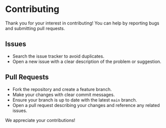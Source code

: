 # Contributing

Thank you for your interest in contributing! You can help by reporting bugs and submitting pull requests.

## Issues
- Search the issue tracker to avoid duplicates.
- Open a new issue with a clear description of the problem or suggestion.

## Pull Requests
- Fork the repository and create a feature branch.
- Make your changes with clear commit messages.
- Ensure your branch is up to date with the latest `main` branch.
- Open a pull request describing your changes and reference any related issues.

We appreciate your contributions!
